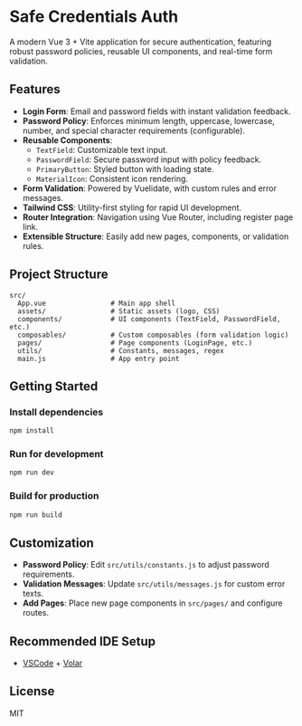 # Safe Credentials Auth

A modern Vue 3 + Vite application for secure authentication, featuring robust password policies, reusable UI components, and real-time form validation.

## Features

- **Login Form**: Email and password fields with instant validation feedback.
- **Password Policy**: Enforces minimum length, uppercase, lowercase, number, and special character requirements (configurable).
- **Reusable Components**:
  - `TextField`: Customizable text input.
  - `PasswordField`: Secure password input with policy feedback.
  - `PrimaryButton`: Styled button with loading state.
  - `MaterialIcon`: Consistent icon rendering.
- **Form Validation**: Powered by Vuelidate, with custom rules and error messages.
- **Tailwind CSS**: Utility-first styling for rapid UI development.
- **Router Integration**: Navigation using Vue Router, including register page link.
- **Extensible Structure**: Easily add new pages, components, or validation rules.

## Project Structure

```
src/
  App.vue                # Main app shell
  assets/                # Static assets (logo, CSS)
  components/            # UI components (TextField, PasswordField, etc.)
  composables/           # Custom composables (form validation logic)
  pages/                 # Page components (LoginPage, etc.)
  utils/                 # Constants, messages, regex
  main.js                # App entry point
```

## Getting Started

### Install dependencies

```sh
npm install
```

### Run for development

```sh
npm run dev
```

### Build for production

```sh
npm run build
```

## Customization

- **Password Policy**: Edit `src/utils/constants.js` to adjust password requirements.
- **Validation Messages**: Update `src/utils/messages.js` for custom error texts.
- **Add Pages**: Place new page components in `src/pages/` and configure routes.

## Recommended IDE Setup

- [VSCode](https://code.visualstudio.com/) + [Volar](https://marketplace.visualstudio.com/items?itemName=Vue.volar)

## License

MIT

